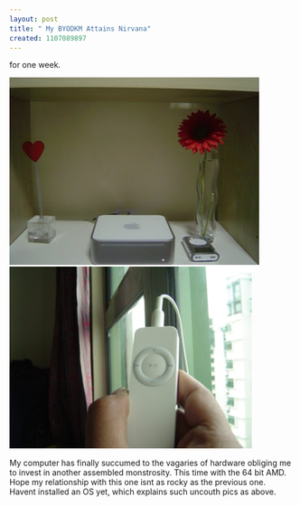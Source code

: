 ```yaml
--- 
layout: post
title: " My BYODKM Attains Nirvana"
created: 1107089897
---
```

for one week. 

<img src="/files/mac_blog.JPG" alt="not my mac mini">

<img src="/files/shuffle_blog.JPG" alt="not my shuffle">

My computer has finally succumed to the vagaries of hardware obliging me to invest in another assembled monstrosity. This time with the 64 bit AMD. Hope my relationship with this one isnt as rocky as the previous one. Havent installed an OS yet, which explains such uncouth pics as above.
